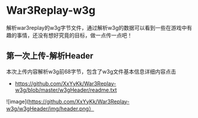 # War3Replay-w3g
解析war3replay的w3g字节文件，通过解析w3g的数据可以看到一些在游戏中有趣的事情，还没有想好究竟的目标，做一点传一点吧！

## 第一次上传-解析Header
本次上传内容解析w3g前68字节，包含了w3g文件基本信息详细内容点击
* https://github.com/XxYyKk/War3Replay-w3g/blob/master/w3gHeader/readme.txt <br>

 ![image](https://github.com/XxYyKk/War3Replay-w3g/w3gHeader/img/header.png）
